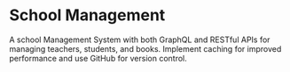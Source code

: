 # School Management

A school Management System with both GraphQL and RESTful APIs for managing teachers, students, and books. Implement caching for improved performance and use GitHub for version control.

